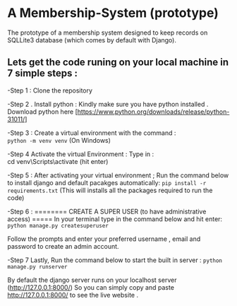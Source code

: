 # A Membership-System (prototype)
The prototype of a membership system designed to keep records on SQLLite3 database (which comes by default with Django). 


## Lets get the code runing on your local machine in 7 simple steps :

-Step 1 : 
Clone the repository 


-Step 2 . Install python :
Kindly make sure you have python installed . 
Download python here [https://www.python.org/downloads/release/python-31011/]

-Step 3 :
Create a virtual environment with the command :  
`python -m venv venv`  (On Windows) 

-Step 4 
Activate the virtual Environment : 
Type in :  
cd venv\Scripts\activate  (hit enter)

 

-Step 5 : 
After activating your virtual environment ;  Run the command below to install django and default pacakges automatically: 
`pip install -r requirements.txt` 
(This will installs all the packages required to run the code) 

-Step 6 :
======== CREATE A SUPER USER (to have administrative access) =====
In your terminal type in the command below and hit enter: 
`python manage.py createsuperuser`

Follow the prompts and enter your preferred username , email and password to create an admin account. 

-Step 7
Lastly, Run the command below to start the built in server : 
`python manage.py runserver`

By default the django server runs on your localhost server (http://127.0.0.1:8000/)
So you can simply copy and paste http://127.0.0.1:8000/ to see the live website . 

